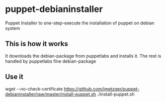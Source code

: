 # puppet-debianinstaller
Puppet Installer to one-step-execute the installation of puppet on debian system 

## This is how it works 
It downloads the debian-package from puppetlabs and installs it.
The rest is handled by puppetlabs fine debian-package 

## Use it 
wget --no-check-certificate https://github.com/jmetzger/puppet-debianinstaller/raw/master/install-puppet.sh
./install-puppet.sh

